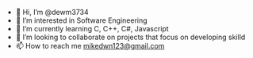 - 👋 Hi, I’m @dewm3734
- 👀 I’m interested in Software Engineering
- 🌱 I’m currently learning C, C++, C#, Javascript
- 💞️ I’m looking to collaborate on projects that focus on developing skilld
- 📫 How to reach me mikedwn123@gmail.com

<!---
dewm3734/dewm3734 is a ✨ special ✨ repository because its `README.md` (this file) appears on your GitHub profile.
You can click the Preview link to take a look at your changes.
--->
